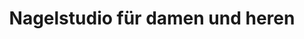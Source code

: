 ---
title: "Nagelstudio für damen und heren"
url: /ruesselsheim-am-main/nagelstudio-fuer-damen-und-heren/
shop: Kosmetik
---